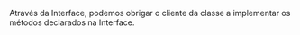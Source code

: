 Através da Interface, podemos obrigar o cliente da classe a implementar os métodos declarados na Interface. 
